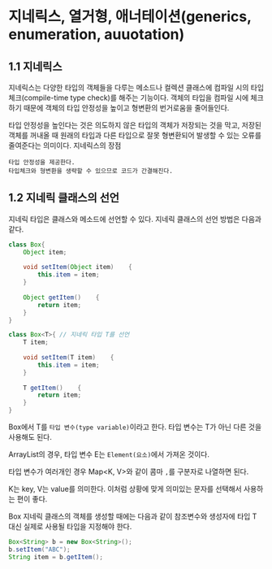 # 지네릭스, 열거형, 애너테이션(generics, enumeration, auuotation)
## 1.1 지네릭스
지네릭스는 다양한 타입의 객체들을 다루는 메소드나 컬렉션 클래스에 컴파일 시의 타입 체크(compile-time type check)를 해주는 기능이다.
객체의 타입을 컴파일 시에 체크하기 때문에 객체의 타입 안정성을 높이고 형변환의 번거로움을 줄어들인다.

타입 안정성을 높인다는 것은 의도하지 않은 타입의 객체가 저장되는 것을 막고, 저장된 객체를 꺼내올 때 원래의 타입과 다른 타입으로 잘못 형변환되어 발생할 수 있는 오류를 줄여준다는 의미이다.
지네릭스의 장점
```
타입 안정성을 제공한다.
타입체크와 형변환을 생략할 수 있으므로 코드가 간결해진다.
```

## 1.2 지네릭 클래스의 선언
지네릭 타입은 클래스와 메소드에 선언할 수 있다.
지네릭 클래스의 선언 방법은 다음과 같다.
```java
class Box{
    Object item;
    
    void setItem(Object item)    {
        this.item = item;
    }
    
    Object getItem()    {
        return item;
    }
}

class Box<T>{ // 지네릭 타입 T를 선언
    T item;
    
    void setItem(T item)    {
        this.item = item;
    }
    
    T getItem()    {
        return item;
    }
}
```

Box<T>에서 T를 ```타입 변수(type variable)```이라고 한다.
타입 변수는 T가 아닌 다른 것을 사용해도 된다.

ArrayList<E>의 경우, 타입 변수 E는 ```Element(요소)```에서 가져온 것이다.

타입 변수가 여러개인 경우 Map<K, V>와 같이 콤마 ```,```를 구분자로 나열하면 된다.

K는 key, V는 value를 의미한다.
이처럼 상황에 맞게 의미있는 문자를 선택해서 사용하는 편이 좋다.

Box 지네릭 클래스의 객체를 생성할 때에는 다음과 같이 참조변수와 생성자에 타입 T 대신 실제로 사용될 타입을 지정해야 한다.

```java
Box<String> b = new Box<String>();
b.setItem("ABC");
String item = b.getItem();
```
